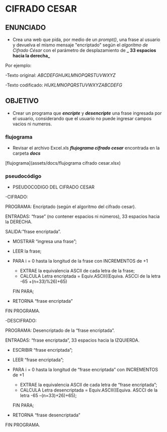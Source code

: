 # CIFRADO CESAR
## ENUNCIADO
- Crea una web que pida, por medio de un _prompt()_, una frase al usuario y devuelva el mismo mensaje "encriptado" según el _algoritmo de Cifrado César_ con el parámetro de desplazamiento de **_ 33 espacios hacia la derecha_**

 Por ejemplo:

  -Texto original: _ABCDEFGHIJKLMNOPQRSTUVWXYZ_

  -Texto codificado: _HIJKLMNOPQRSTUVWXYZABCDEFG_

## OBJETIVO
- Crear un programa que **_encripte_** y **_desencripte_** una frase ingresada por el usuario, considerando que el usuario no puede ingresar campos vacios ni numeros.

### flujograma
 - Revisar el archivo Excel.xls **_flujograma cifrado cesar_** encontrada en la carpeta **_docs_**

 [flujograma](assets/docs/flujograma cifrado cesar.xlsx)

### pseudocódigo
 - PSEUDOCODIGO DEL CIFRADO CESAR

 -CIFRADO:

 PROGRAMA: Encriptado (según el algoritmo del cifrado cesar).

 ENTRADAS: “frase” (no contener espacios ni números), 33 espacios hacia la DERECHA.

 SALIDA:”frase encriptada”.

  - MOSTRAR “ingresa una frase”;

  - LEER la frase;
  - PARA  i = 0 hasta la longitud de la frase con INCREMENTOS de +1
     - EXTRAE la equivalencia ASCII de cada letra de la frase;
     - CALCULA Letra encriptada =  Equiv.ASCII((Equiva. ASCCI de la letra -65 +(n=33)%26)+65)

    FIN PARA;
  - RETORNA “frase encriptada”

   FIN PROGRAMA.

 -DESCIFRADO:

 PROGRAMA: Desencriptado de la “frase encriptada”.

 ENTRADAS: “frase encriptada”, 33 espacios hacia la IZQUIERDA.

  - ESCRIBIR “frase encriptada”;

  - LEER “frase encriptada”;
  - PARA  i = 0 hasta la longitud de “frase encriptada” con INCREMENTOS de +1

     - EXTRAE la equivalencia ASCII de cada letra de “frase encriptada”;
     - CALCULA Letra desencriptada =  Equiv.ASCII((Equiva. ASCCI de la letra -65 –(n=33)+26)+65);

    FIN PARA;

  - RETORNA “frase desencriptada”

  FIN PROGRAMA.
